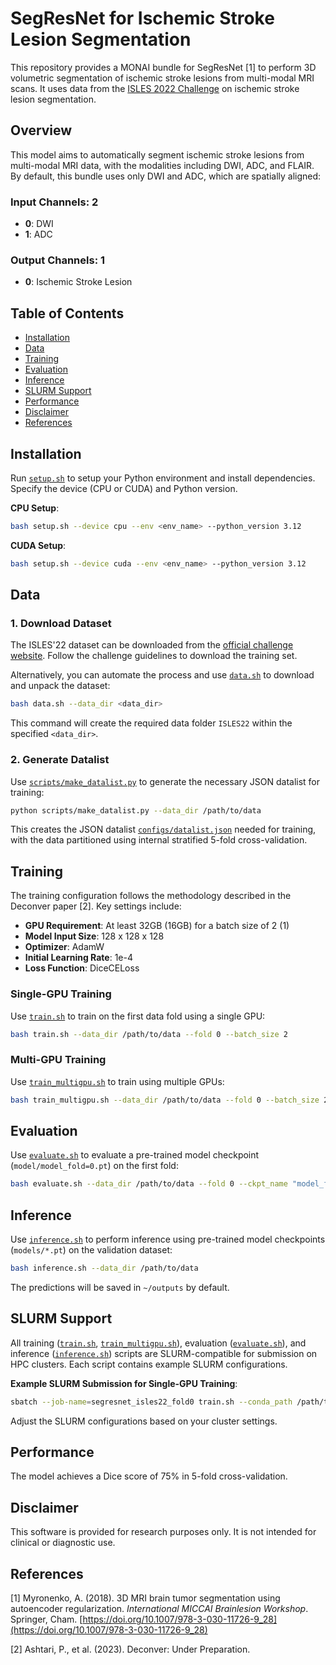 
# SegResNet for Ischemic Stroke Lesion Segmentation

This repository provides a MONAI bundle for SegResNet [1] to perform 3D volumetric segmentation of ischemic stroke lesions from multi-modal MRI scans. It uses data from the [ISLES 2022 Challenge](https://isles-challenge.org/) on ischemic stroke lesion segmentation.

## Overview

This model aims to automatically segment ischemic stroke lesions from multi-modal MRI data, with the modalities including DWI, ADC, and FLAIR. By default, this bundle uses only DWI and ADC, which are spatially aligned:

### Input Channels: 2
- **0**: DWI
- **1**: ADC

### Output Channels: 1
- **0**: Ischemic Stroke Lesion

## Table of Contents
- [Installation](#installation)
- [Data](#data)
- [Training](#training)
- [Evaluation](#evaluation)
- [Inference](#inference)
- [SLURM Support](#slurm-support)
- [Performance](#performance)
- [Disclaimer](#disclaimer)
- [References](#references)

## Installation

Run [`setup.sh`](setup.sh) to setup your Python environment and install dependencies. Specify the device (CPU or CUDA) and Python version.

**CPU Setup**:
```bash
bash setup.sh --device cpu --env <env_name> --python_version 3.12
```

**CUDA Setup**:
```bash
bash setup.sh --device cuda --env <env_name> --python_version 3.12
```

## Data

### 1. Download Dataset

The ISLES'22 dataset can be downloaded from the [official challenge website](https://isles-challenge.org/). Follow the challenge guidelines to download the training set.

Alternatively, you can automate the process and use [`data.sh`](data.sh) to download and unpack the dataset:

```bash
bash data.sh --data_dir <data_dir>
```

This command will create the required data folder `ISLES22` within the specified `<data_dir>`.

### 2. Generate Datalist

Use [`scripts/make_datalist.py`](scripts/make_datalist.py) to generate the necessary JSON datalist for training:

```bash
python scripts/make_datalist.py --data_dir /path/to/data
```

This creates the JSON datalist [`configs/datalist.json`](configs/datalist.json) needed for training, with the data partitioned using internal stratified 5-fold cross-validation.

## Training

The training configuration follows the methodology described in the Deconver paper [2]. Key settings include:

- **GPU Requirement**: At least 32GB (16GB) for a batch size of 2 (1)
- **Model Input Size**: 128 x 128 x 128
- **Optimizer**: AdamW
- **Initial Learning Rate**: 1e-4
- **Loss Function**: DiceCELoss

### Single-GPU Training
Use [`train.sh`](train.sh) to train on the first data fold using a single GPU:

```bash
bash train.sh --data_dir /path/to/data --fold 0 --batch_size 2
```

### Multi-GPU Training
Use [`train_multigpu.sh`](train_multigpu.sh) to train using multiple GPUs:

```bash
bash train_multigpu.sh --data_dir /path/to/data --fold 0 --batch_size 2
```

## Evaluation

Use [`evaluate.sh`](evaluate.sh) to evaluate a pre-trained model checkpoint (`model/model_fold=0.pt`) on the first fold:

```bash
bash evaluate.sh --data_dir /path/to/data --fold 0 --ckpt_name "model_fold=0.pt"
```

## Inference

Use [`inference.sh`](inference.sh) to perform inference using pre-trained model checkpoints (`models/*.pt`) on the validation dataset:

```bash
bash inference.sh --data_dir /path/to/data
```

The predictions will be saved in `~/outputs` by default.
## SLURM Support

All training ([`train.sh`](train.sh), [`train_multigpu.sh`](train_multigpu.sh)), evaluation ([`evaluate.sh`](evaluate.sh)), and inference ([`inference.sh`](inference.sh)) scripts are SLURM-compatible for submission on HPC clusters. Each script contains example SLURM configurations.

**Example SLURM Submission for Single-GPU Training**:
```bash
sbatch --job-name=segresnet_isles22_fold0 train.sh --conda_path /path/to/conda --env <env_name> --data_dir /path/to/data --fold 0 --batch_size 2
```
Adjust the SLURM configurations based on your cluster settings.

## Performance

The model achieves a Dice score of 75% in 5-fold cross-validation.

## Disclaimer

This software is provided for research purposes only. It is not intended for clinical or diagnostic use.

## References

[1] Myronenko, A. (2018). 3D MRI brain tumor segmentation using autoencoder regularization. *International MICCAI Brainlesion Workshop*. Springer, Cham. [https://doi.org/10.1007/978-3-030-11726-9_28](https://doi.org/10.1007/978-3-030-11726-9_28)

[2] Ashtari, P., et al. (2023). Deconver: Under Preparation.